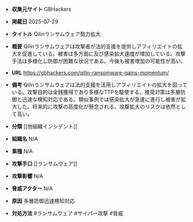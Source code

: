 - **収集元サイト**
GBHackers

- **掲載日**
2025-07-29

- **タイトル**
Qilinランサムウェア勢力拡大

- **概要**
Qilinランサムウェアは攻撃者が法的支援を提供しアフィリエイトの拡大を促進している。被害は多方面に及び感染拡大速度が増加している。攻撃手法は多様化し防御が困難な状況である。今後も被害増加の可能性が高い。

- **URL**
https://gbhackers.com/qilin-ransomware-gains-momentum/

- **備考**
Qilinランサムウェアは法的支援を活用しアフィリエイトの拡大を図っている。攻撃目的は金銭獲得であり多様なTTPを駆使する。推奨対策は多層防御と迅速な検知対応である。類似事例では感染拡大が急速に進行し被害が拡大した。将来的に攻撃の高度化が懸念される。攻撃拡大のリスクは依然として高い。

- **分類**
[[他組織インシデント]]

- **組織名**
N/A

- **業種**
N/A

- **攻撃手口**
[[ランサムウェア]]

- **攻撃影響**
N/A

- **脅威アクター**
N/A

- **原因**
多層防御迅速検知対応

- **対処方法**
#ランサムウェア #サイバー攻撃 #脅威
